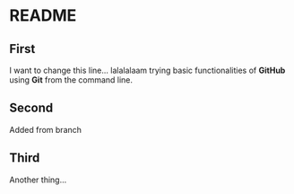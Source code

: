 # README

## First
I want to change this line... lalalalaam trying basic functionalities of **GitHub** using **Git** from the command line.

## Second
Added from branch

## Third
Another thing...
